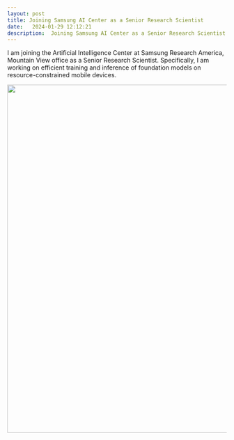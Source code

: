```yaml
---
layout: post
title: Joining Samsung AI Center as a Senior Research Scientist
date:   2024-01-29 12:12:21
description:  Joining Samsung AI Center as a Senior Research Scientist
---
```


I am joining the Artificial Intelligence Center at Samsung Research America, Mountain View office as a Senior Research Scientist. Specifically, I am working on efficient training and inference of foundation models on resource-constrained mobile devices. 

<div align="center">
<img src="{{ site.baseurl }}/assets/img/sra.png" width="800" align="middle">
</div>

